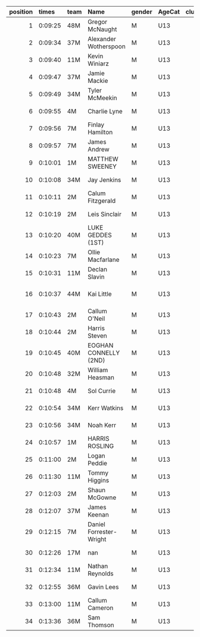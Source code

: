 |   position | times   | team   | Name                    | gender   | AgeCat   |   clubnumber | Club name           | Website                               |
|-----------:|:--------|:-------|:------------------------|:---------|:---------|-------------:|:--------------------|:--------------------------------------|
|          1 | 0:09:25 | 48M    | Gregor McNaught         | M        | U13      |           48 | Springburn Harriers | https://www.springburnharriers.co.uk/ |
|          2 | 0:09:34 | 37M    | Alexander Wotherspoon   | M        | U13      |           37 | Law & District AAC  | http://www.lawaac.co.uk/              |
|          3 | 0:09:40 | 11M    | Kevin Winiarz           | M        | U13      |           11 | Airdrie Harriers    | http://airdrieharriers.org/           |
|          4 | 0:09:47 | 37M    | Jamie Mackie            | M        | U13      |           37 | Law & District AAC  | http://www.lawaac.co.uk/              |
|          5 | 0:09:49 | 34M    | Tyler McMeekin          | M        | U13      |           34 | Kilbarchan AAC      | https://kilbarchanaac.org.uk/         |
|          6 | 0:09:55 | 4M     | Charlie Lyne            | M        | U13      |            4 | Inverclyde AC       | https://www.inverclydeac.org/         |
|          7 | 0:09:56 | 7M     | Finlay Hamilton         | M        | U13      |            7 | Giffnock North AC   | https://www.giffnocknorth.co.uk/      |
|          8 | 0:09:57 | 7M     | James Andrew            | M        | U13      |            7 | Giffnock North AC   | https://www.giffnocknorth.co.uk/      |
|          9 | 0:10:01 | 1M     | MATTHEW SWEENEY         | M        | U13      |            1 | East Kilbride AC    | http://www.ekac.org.uk/               |
|         10 | 0:10:08 | 34M    | Jay Jenkins             | M        | U13      |           34 | Kilbarchan AAC      | https://kilbarchanaac.org.uk/         |
|         11 | 0:10:11 | 2M     | Calum Fitzgerald        | M        | U13      |            2 | Kilmarnock H&AC     | http://www.kilmarnockharriers.com/    |
|         12 | 0:10:19 | 2M     | Leis Sinclair           | M        | U13      |            2 | Kilmarnock H&AC     | http://www.kilmarnockharriers.com/    |
|         13 | 0:10:20 | 40M    | LUKE GEDDES (1ST)       | M        | U13      |           40 | Motherwell AC       | https://motherwellac.com/             |
|         14 | 0:10:23 | 7M     | Ollie Macfarlane        | M        | U13      |            7 | Giffnock North AC   | https://www.giffnocknorth.co.uk/      |
|         15 | 0:10:31 | 11M    | Declan Slavin           | M        | U13      |           11 | Airdrie Harriers    | http://airdrieharriers.org/           |
|         16 | 0:10:37 | 44M    | Kai Little              | M        | U13      |           44 | North Ayrshire AAC  | https://naathletics.co.uk/            |
|         17 | 0:10:43 | 2M     | Callum O'Neil           | M        | U13      |            2 | Kilmarnock H&AC     | http://www.kilmarnockharriers.com/    |
|         18 | 0:10:44 | 2M     | Harris Steven           | M        | U13      |            2 | Kilmarnock H&AC     | http://www.kilmarnockharriers.com/    |
|         19 | 0:10:45 | 40M    | EOGHAN CONNELLY (2ND)   | M        | U13      |           40 | Motherwell AC       | https://motherwellac.com/             |
|         20 | 0:10:48 | 32M    | William Heasman         | M        | U13      |           32 | Helensburgh AAC     | https://www.helensburghaac.com/       |
|         21 | 0:10:48 | 4M     | Sol Currie              | M        | U13      |            4 | Inverclyde AC       | https://www.inverclydeac.org/         |
|         22 | 0:10:54 | 34M    | Kerr Watkins            | M        | U13      |           34 | Kilbarchan AAC      | https://kilbarchanaac.org.uk/         |
|         23 | 0:10:56 | 34M    | Noah Kerr               | M        | U13      |           34 | Kilbarchan AAC      | https://kilbarchanaac.org.uk/         |
|         24 | 0:10:57 | 1M     | HARRIS ROSLING          | M        | U13      |            1 | East Kilbride AC    | http://www.ekac.org.uk/               |
|         25 | 0:11:00 | 2M     | Logan Peddie            | M        | U13      |            2 | Kilmarnock H&AC     | http://www.kilmarnockharriers.com/    |
|         26 | 0:11:30 | 11M    | Tommy Higgins           | M        | U13      |           11 | Airdrie Harriers    | http://airdrieharriers.org/           |
|         27 | 0:12:03 | 2M     | Shaun McGowne           | M        | U13      |            2 | Kilmarnock H&AC     | http://www.kilmarnockharriers.com/    |
|         28 | 0:12:07 | 37M    | James Keenan            | M        | U13      |           37 | Law & District AAC  | http://www.lawaac.co.uk/              |
|         29 | 0:12:15 | 7M     | Daniel Forrester-Wright | M        | U13      |            7 | Giffnock North AC   | https://www.giffnocknorth.co.uk/      |
|         30 | 0:12:26 | 17M    | nan                     | M        | U13      |           17 | Calderglen Harriers | http://www.calderglenharriers.org.uk/ |
|         31 | 0:12:34 | 11M    | Nathan Reynolds         | M        | U13      |           11 | Airdrie Harriers    | http://airdrieharriers.org/           |
|         32 | 0:12:55 | 36M    | Gavin Lees              | M        | U13      |           36 | Larkhall YMCA       | https://www.larkhallymcaharriers.org  |
|         33 | 0:13:00 | 11M    | Callum Cameron          | M        | U13      |           11 | Airdrie Harriers    | http://airdrieharriers.org/           |
|         34 | 0:13:36 | 36M    | Sam Thomson             | M        | U13      |           36 | Larkhall YMCA       | https://www.larkhallymcaharriers.org  |